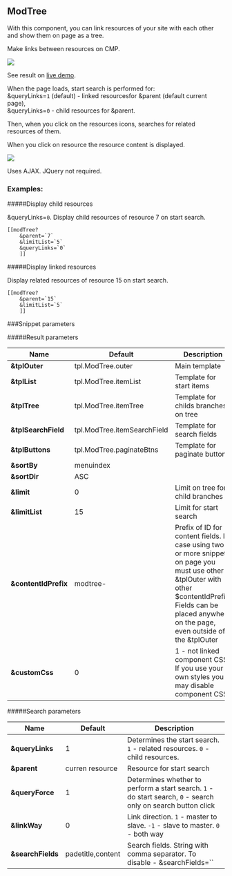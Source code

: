 ## ModTree

With this component, you can link resources of your site with each other and show them on page as a tree.

Make links between resources on CMP.

[![](https://file.modx.pro/files/b/3/1/b31a66bf709cb4e4212e157d7c1d496ds.jpg)](https://file.modx.pro/files/b/3/1/b31a66bf709cb4e4212e157d7c1d496d.jpg)

See result on [live demo][1].

When the page loads, start search is performed for:  
&queryLinks=`1` (default) - linked resourcesfor &parent (default current page),  
&queryLinks=`0` - child resources for &parent.  

Then, when you click on the resources icons, searches for related resources of them.

When you click on resource the resource content is displayed.

[![](https://file.modx.pro/files/4/1/1/41169caaac34dbce4a1215f8a61963ffs.jpg)](https://file.modx.pro/files/4/1/1/41169caaac34dbce4a1215f8a61963ff.png)

Uses AJAX. JQuery not required.

### Examples:

#####Display child resources

&queryLinks=`0`. Display child resources of resource 7 on start search.

```
[[modTree?
    &parent=`7`
    &limitList=`5`
    &queryLinks=`0`
    ]]
```

#####Display linked resources

Display related resources of resource 15 on start search.

```
[[modTree?
    &parent=`15`
    &limitList=`5`
    ]]
```

###Snippet parameters

#####Result parameters

| Name                  | Default                     | Description                                                                                     |
| --------------------- | ------------------------------------------------- | ------------------------------------------------------------------------- |
| **&tplOuter**         | tpl.ModTree.outer           | Main template            |
| **&tplList**          | tpl.ModTree.itemList        | Template for start items |
| **&tplTree**          | tpl.ModTree.itemTree        | Template for childs branches on tree |
| **&tplSearchField**   | tpl.ModTree.itemSearchField | Template for search fields |
| **&tplButtons**       | tpl.ModTree.paginateBtns    | Template for paginate buttons |
| **&sortBy**           | menuindex                   |  |
| **&sortDir**          | ASC                         |  |
| **&limit**            | 0                           | Limit on tree for child branches |
| **&limitList**        | 15                          | Limit for start search  |
| **&contentIdPrefix**  | modtree-                    | Prefix of ID for content fields. In case using two or more snippet on page you must use other &tplOuter with other $contentIdPrefix. Fields can be placed anywhere on the page, even outside of the &tplOuter |
| **&customCss**        | 0 | 1 - not linked component CSS. If you use your own styles you may disable component CSS |


#####Search parameters

| Name                  | Default                     | Description                                                                                     |
| --------------------- | ------------------------------------------------- | ------------------------------------------------------------------------- |
| **&queryLinks**       | 1                           | Determines the start search. `1` - related resources. `0` - child resources.|
| **&parent**           | curren resource             | Resource for start search |
| **&queryForce**       | 1                           | Determines whether to perform a start search. `1` - do start search, `0` - search only on search button click |
| **&linkWay**          | 0                           | Link direction. `1` - master to slave. `-1` - slave to master. `0` - both way |
| **&searchFields**     | padetitle,content           | Search fields. String with comma separator. To disable - &searchFields=``   |



[1]: http://modtree.visermort.ru/examples.html